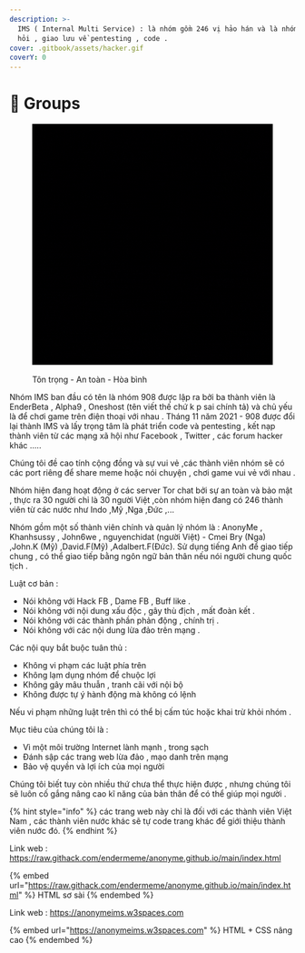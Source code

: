 ```yaml
---
description: >-
  IMS ( Internal Multi Service) : là nhóm gồm 246 vị hảo hán và là nhóm để học
  hỏi , giao lưu về pentesting , code .
cover: .gitbook/assets/hacker.gif
coverY: 0
---
```


# 💪 Groups

<figure><img src=".gitbook/assets/ims.gif" alt=""><figcaption><p>Tôn trọng - An toàn - Hòa bình</p></figcaption></figure>

Nhóm IMS ban đầu có tên là nhóm 908 được lập ra bởi ba thành viên là EnderBeta , Alpha9 , Oneshost (tên viết thế chứ k p sai chính tả) và chủ yếu là để chơi game trên điện thoại với nhau . Tháng 11 năm 2021 - 908 được đổi lại thành IMS và lấy trọng tâm là phát triển code và pentesting , kết nạp thành viên từ các mạng xã hội như Facebook , Twitter , các forum hacker khác .....

Chúng tôi đề cao tính cộng đồng và sự vui vẻ ,các thành viên nhóm sẽ có các port riêng để share meme hoặc nói chuyện , chơi game vui vẻ với nhau .

Nhóm hiện đang hoạt động ở các server Tor chat bởi sự an toàn và bảo mật , thực ra 30 người chỉ là 30 người Việt ,còn nhóm hiện đang có 246 thành viên từ các nước như Indo ,Mỹ ,Nga ,Đức ,...

Nhóm gồm một số thành viên chính và quản lý nhóm là : AnonyMe , Khanhsussy , John6we , nguyenchidat (người Việt) - Cmei Bry (Nga) ,John.K (Mỹ) ,David.F(Mỹ) ,Adalbert.F(Đức). Sử dụng tiếng Anh để giao tiếp chung , có thể giao tiếp bằng ngôn ngữ bản thân nếu nói người chung quốc tịch .

Luật cơ bản :

* Nói không với Hack FB , Dame FB , Buff like .
* Nói không với nội dung xấu độc , gây thù địch , mất đoàn kết .
* Nói không với các thành phần phản động , chính trị .
* Nói không với các nội dung lừa đảo trên mạng .

Các nội quy bắt buộc tuân thủ :&#x20;

* Không vi phạm các luật phía trên&#x20;
* Không lạm dụng nhóm để chuộc lợi&#x20;
* Không gây mâu thuẫn , tranh cãi với nội bộ&#x20;
* Không được tự ý hành động mà không có lệnh

Nếu vi phạm những luật trên thì có thể bị cấm túc hoặc khai trừ khỏi nhóm .



Mục tiêu của chúng tôi là :&#x20;

* Vì một môi trường Internet lành mạnh , trong sạch&#x20;
* Đánh sập các trang web lừa đảo , mạo danh trên mạng&#x20;
* Bảo vệ quyền và lợi ích của mọi người&#x20;

Chúng tôi biết tuy còn nhiều thứ chưa thể thực hiện được , nhưng chúng tôi sẽ luôn cố gắng nâng cao kĩ năng của bản thân để có thể giúp mọi người .

















{% hint style="info" %}
các trang web này chỉ là đối với các thành viên Việt Nam , các thành viên nước khác sẽ tự code trang khác để giới thiệu thành viên nước đó.
{% endhint %}

Link web : https://raw.githack.com/endermeme/anonyme.github.io/main/index.html

{% embed url="https://raw.githack.com/endermeme/anonyme.github.io/main/index.html" %}
HTML sơ sài
{% endembed %}

Link web : https://anonymeims.w3spaces.com

{% embed url="https://anonymeims.w3spaces.com" %}
HTML + CSS nâng cao
{% endembed %}

